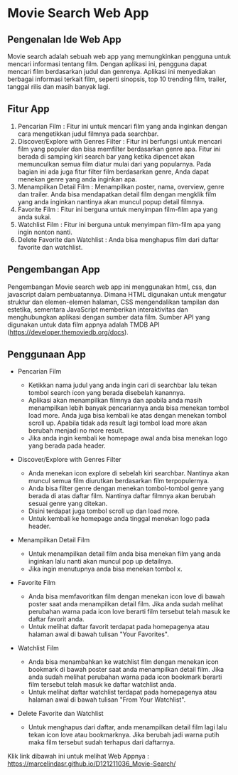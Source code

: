 # Movie Search Web App

## Pengenalan Ide Web App
Movie search adalah sebuah web app yang memungkinkan pengguna untuk mencari informasi tentang film. Dengan aplikasi ini, pengguna dapat mencari film berdasarkan judul dan genrenya. Aplikasi ini menyediakan berbagai informasi terkait film, seperti sinopsis, top 10 trending film, trailer, tanggal rilis dan masih banyak lagi.

## Fitur App
1. Pencarian Film : Fitur ini untuk mencari film yang anda inginkan dengan cara mengetikkan judul filmnya pada searchbar.
2. Discover/Explore with Genres Filter : Fitur ini berfungsi untuk mencari film yang populer dan bisa memfilter berdasarkan genre apa. Fitur ini berada di samping kiri search bar yang ketika dipencet akan memunculkan semua film diatur mulai dari yang popularnya. Pada bagian ini ada juga fitur filter film berdasarkan genre, Anda dapat menekan genre yang anda inginkan apa.
3. Menampilkan Detail Film : Menampilkan poster, nama, overview, genre dan trailer. Anda bisa mendapatkan detail film dengan mengklik film yang anda inginkan nantinya akan muncul popup detail filmnya.
4. Favorite Film : Fitur ini berguna untuk menyimpan film-film apa yang anda sukai.
5. Watchlist Film : Fitur ini berguna untuk menyimpan film-film apa yang ingin nonton nanti.
6. Delete Favorite dan Watchlist : Anda bisa menghapus film dari daftar favorite dan watchlist.

## Pengembangan App
Pengembangan Movie search web app ini menggunakan html, css, dan javascript dalam pembuatannya. Dimana HTML digunakan untuk mengatur struktur dan elemen-elemen halaman, CSS mengendalikan tampilan dan estetika, sementara JavaScript memberikan interaktivitas dan menghubungkan aplikasi dengan sumber data film.  Sumber API yang digunakan untuk data film appnya adalah TMDB API (https://developer.themoviedb.org/docs).

## Penggunaan App

- Pencarian Film
  * Ketikkan nama judul yang anda ingin cari di searchbar lalu tekan tombol search icon yang berada disebelah kanannya.
  * Aplikasi akan menampilkan filmnya dan apabila anda masih menampilkan lebih banyak pencariannya anda bisa menekan tombol load more. Anda juga bisa kembali ke atas dengan menekan tombol scroll up. Apabila tidak ada result lagi tombol load more akan berubah menjadi no more result.
  * Jika anda ingin kembali ke homepage awal anda bisa menekan logo yang berada pada header.
    
- Discover/Explore with Genres Filter
  * Anda menekan icon explore di sebelah kiri searchbar. Nantinya akan muncul semua film diurutkan berdasarkan film terpopulernya.
  * Anda bisa filter genre dengan menekan tombol-tombol genre yang berada di atas daftar film. Nantinya daftar filmnya akan berubah sesuai genre yang ditekan.
  * Disini terdapat juga tombol scroll up dan load more.
  * Untuk kembali ke homepage anda tinggal menekan logo pada header.
    
- Menampilkan Detail Film
  * Untuk menampilkan detail film anda bisa menekan film yang anda inginkan lalu nanti akan muncul pop up detailnya.
  * Jika ingin menutupnya anda bisa menekan tombol x.
    
- Favorite Film
  * Anda bisa memfavoritkan film dengan menekan icon love di bawah poster saat anda menampilkan detail film. Jika anda sudah melihat perubahan warna pada icon love berarti film tersebut telah masuk ke daftar favorit anda.
  * Untuk melihat daftar favorit terdapat pada homepagenya atau halaman awal di bawah tulisan "Your Favorites".
    
- Watchlist Film
  * Anda bisa menambahkan ke watchlist film dengan menekan icon bookmark di bawah poster saat anda menampilkan detail film. Jika anda sudah melihat perubahan warna pada icon bookmark berarti film tersebut telah masuk ke daftar watchlist anda.
  * Untuk melihat daftar watchlist terdapat pada homepagenya atau halaman awal di bawah tulisan "From Your Watchlist".
    
- Delete Favorite dan Watchlist
  * Untuk menghapus dari daftar, anda menampilkan detail film lagi lalu tekan icon love atau bookmarknya. Jika berubah jadi warna putih maka film tersebut sudah terhapus dari daftarnya.

Klik link dibawah ini untuk melihat Web Appnya :
https://marcelindasr.github.io/D121211036_Movie-Search/
